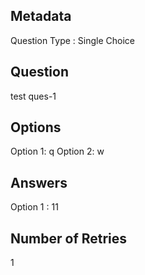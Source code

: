 ## Metadata
Question Type : Single Choice

## Question
test ques-1

## Options
Option 1: q
Option 2: w

## Answers
Option 1 : 11

## Number of Retries
1

